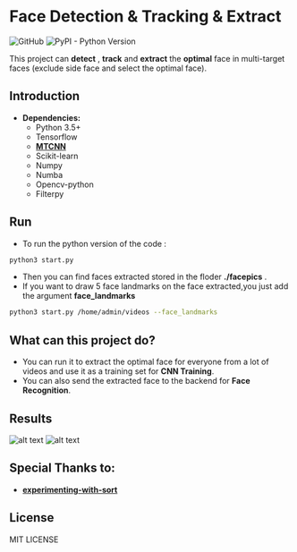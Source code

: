 # Face Detection & Tracking & Extract

![GitHub](https://img.shields.io/github/license/mashape/apistatus.svg)
![PyPI - Python Version](https://img.shields.io/pypi/pyversions/Django.svg)

   This project can **detect** , **track** and **extract** the **optimal** face in multi-target faces (exclude side face and select the optimal face).
   
## Introduction
* **Dependencies:**
	* Python 3.5+
	* Tensorflow
	* [**MTCNN**](https://github.com/davidsandberg/facenet/tree/master/src/align)
	* Scikit-learn
	* Numpy
	* Numba
	* Opencv-python
	* Filterpy

## Run
* To run the python version of the code :
```sh
python3 start.py
```
* Then you can find  faces extracted stored in the floder **./facepics** .
* If you want to draw 5 face landmarks on the face extracted,you just add the argument **face_landmarks**
```sh
python3 start.py /home/admin/videos --face_landmarks
```
## What can this project do?

* You can run it to extract the optimal face for everyone from a lot of videos and use it as a training set for **CNN Training**.
* You can also send the extracted face to the backend for **Face Recognition**.



## Results
![alt text](https://raw.githubusercontent.com/wiki/Linzaer/Face-Track-Detect-Extract/pic4.gif "scene 1")
![alt text](https://raw.githubusercontent.com/wiki/Linzaer/Face-Track-Detect-Extract/pic5.jpg "faces extracted")

## Special Thanks to:
*  [**experimenting-with-sort**](https://github.com/ZidanMusk/experimenting-with-sort) 

## License
MIT LICENSE

